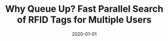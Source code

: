 ---
title: "Why Queue Up? Fast Parallel Search of RFID Tags for Multiple Users"
authors:
- Shigeng Zhang
- Xuan Liu
- Song Guo
- Albert Zomaya
- Jianxin Wang
date: "2020-01-01"
doi: ""


# Publication type.
# Legend: 0 = Uncategorized; 1 = Conference paper; 2 = Journal article;
# 3 = Preprint / Working Paper; 4 = Report; 5 = Book; 6 = Book section;
# 7 = Thesis; 8 = Patent
publication_types: ["1"]

# Publication name and optional abbreviated publication name.
publication: In *ACM International Symposium on Theory, Algorithmic Foundations, and Protocol Design for Mobile Networks and Mobile Computing*
publication_short: In *MobiHoc*

# links:
# - name: Custom Link
#   url: http://example.org
url_pdf: https://dl.acm.org/doi/pdf/10.1145/3397166.3409143
# url_code: '#'
# url_dataset: '#'
# url_poster: '#'
# url_project: ''
# url_slides: ''
# url_video: '#'

# Featured image
# To use, add an image named `featured.jpg/png` to your page's folder. 
# image:
#   caption: 'Image credit: [**Unsplash**](https://unsplash.com/photos/pLCdAaMFLTE)'
#   focal_point: ""
#   preview_only: false

# Associated Projects (optional).
#   Associate this publication with one or more of your projects.
#   Simply enter your project's folder or file name without extension.
#   E.g. `internal-project` references `content/project/internal-project/index.md`.
#   Otherwise, set `projects: []`.
projects: []
---
